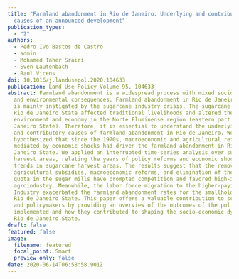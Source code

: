 ```yaml
---
title: "Farmland abandonment in Rio de Janeiro: Underlying and contributory
  causes of an announced development"
publication_types:
  - "2"
authors:
  - Pedro Ivo Bastos de Castro
  - admin
  - Mohamed Taher Sraïri
  - Sven Lautenbach
  - Raul Vicens
doi: 10.1016/j.landusepol.2020.104633
publication: Land Use Policy Volume 95, 104633
abstract: Farmland abandonment is a widespread process with mixed socio-economic
  and environmental consequences. Farmland abandonment in Rio de Janeiro State
  is mainly instigated by the sugarcane industry crisis. The sugarcane crisis in
  Rio de Janeiro State affected traditional livelihoods and altered the
  environment and economy in the Norte Fluminense region (eastern part of Rio de
  Janeiro State). Therefore, it is essential to understand the underlying forces
  and contributory causes of farmland abandonment in Rio de Janeiro. We
  hypothesized that since the 1970s, macroeconomic and agricultural reforms
  mediated by economic shocks had driven the farmland abandonment in Rio de
  Janeiro State. We applied an interrupted time-series analysis over sugarcane
  harvest areas, relating the years of policy reforms and economic shocks to the
  trends in sugarcane harvest areas. The results suggest that the removal of
  agricultural subsidies, macroeconomic reforms, and elimination of the supply
  quota in the sugar mills have prompted competition and favored high-input
  agroindustry. Meanwhile, the labor force migration to the higher-paying oil
  Industry exacerbated the farmland abandonment rates for the smallholders of
  Rio de Janeiro State. This paper offers a valuable contribution to scientists
  and policymakers by providing an overview of the outcomes of the policies
  implemented and how they contributed to shaping the socio-economic dynamics in
  Rio de Janeiro State.
draft: false
featured: false
image:
  filename: featured
  focal_point: Smart
  preview_only: false
date: 2020-06-14T06:58:58.901Z
---
```

